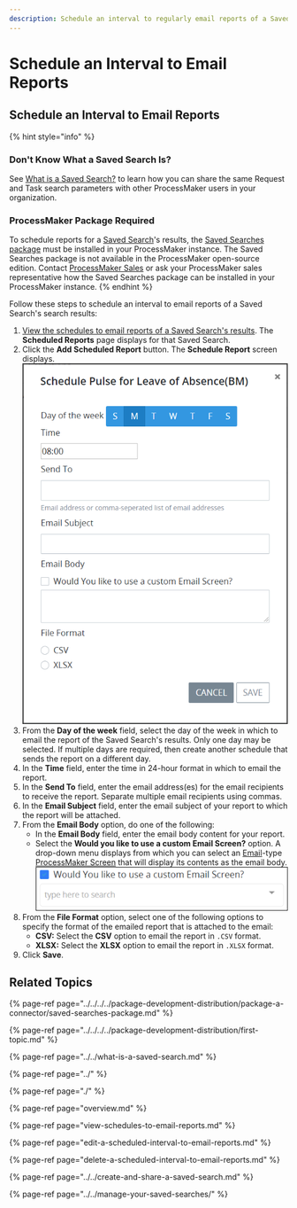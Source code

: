 ```yaml
---
description: Schedule an interval to regularly email reports of a Saved Search's results.
---
```


# Schedule an Interval to Email Reports

## Schedule an Interval to Email Reports

{% hint style="info" %}
### Don't Know What a Saved Search Is?

See [What is a Saved Search?](../../what-is-a-saved-search.md) to learn how you can share the same Request and Task search parameters with other ProcessMaker users in your organization.

### ProcessMaker Package Required

To schedule reports for a [Saved Search](../../what-is-a-saved-search.md)'s results, the [Saved Searches package](../../../../package-development-distribution/package-a-connector/saved-searches-package.md) must be installed in your ProcessMaker instance. The Saved Searches package is not available in the ProcessMaker open-source edition. Contact [ProcessMaker Sales](mailto:sales@processmaker.com) or ask your ProcessMaker sales representative how the Saved Searches package can be installed in your ProcessMaker instance.
{% endhint %}

Follow these steps to schedule an interval to email reports of a Saved Search's search results:

1. [View the schedules to email reports of a Saved Search's results](../view-search-results-for-a-saved-search.md). The **Scheduled Reports** page displays for that Saved Search.
2. Click the **Add Scheduled Report** button. The **Schedule Report** screen displays. ![](../../../../.gitbook/assets/schedule-report-screen-saved-search-package.png) 
3. From the **Day of the week** field, select the day of the week in which to email the report of the Saved Search's results. Only one day may be selected. If multiple days are required, then create another schedule that sends the report on a different day.
4. In the **Time** field, enter the time in 24-hour format in which to email the report.
5. In the **Send To** field, enter the email address\(es\) for the email recipients to receive the report. Separate multiple email recipients using commas.
6. In the **Email Subject** field, enter the email subject of your report to which the report will be attached.
7. From the **Email Body** option, do one of the following:
   * In the **Email Body** field, enter the email body content for your report.
   * Select the **Would you like to use a custom Email Screen?** option. A drop-down menu displays from which you can select an [Email](../../../../designing-processes/design-forms/screens-builder/types-for-screens.md#email)-type [ProcessMaker Screen](../../../../designing-processes/design-forms/what-is-a-form.md) that will display its contents as the email body. ![](../../../../.gitbook/assets/email-screen-drop-down-schedule-saved-search-package.png) 
8. From the **File Format** option, select one of the following options to specify the format of the emailed report that is attached to the email:
   * **CSV:** Select the **CSV** option to email the report in `.CSV` format.
   * **XLSX:** Select the **XLSX** option to email the report in `.XLSX` format.
9. Click **Save**.

## Related Topics

{% page-ref page="../../../../package-development-distribution/package-a-connector/saved-searches-package.md" %}

{% page-ref page="../../../../package-development-distribution/first-topic.md" %}

{% page-ref page="../../what-is-a-saved-search.md" %}

{% page-ref page="../" %}

{% page-ref page="./" %}

{% page-ref page="overview.md" %}

{% page-ref page="view-schedules-to-email-reports.md" %}

{% page-ref page="edit-a-scheduled-interval-to-email-reports.md" %}

{% page-ref page="delete-a-scheduled-interval-to-email-reports.md" %}

{% page-ref page="../../create-and-share-a-saved-search.md" %}

{% page-ref page="../../manage-your-saved-searches/" %}

